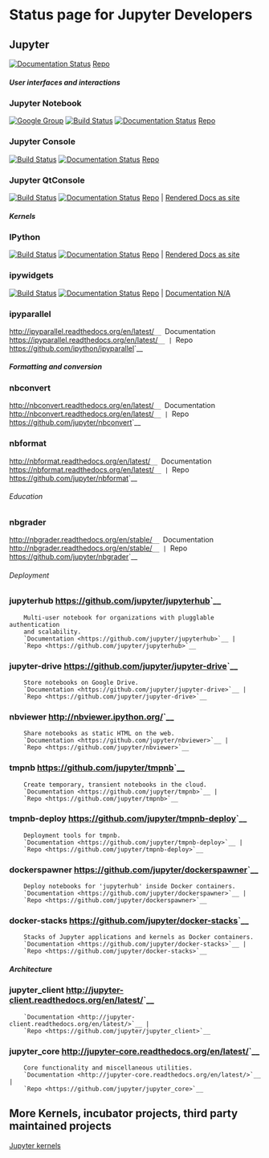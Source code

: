 # Status page for Jupyter Developers

## Jupyter
[![Documentation Status](https://readthedocs.org/projects/jupyter/badge/?version=latest)](http://jupyter.readthedocs.org/en/latest/?badge=latest)
[Repo](https://github.com/jupyter/jupyter)

##### User interfaces and interactions

### Jupyter Notebook
[![Google Group](https://img.shields.io/badge/-Google%20Group-lightgrey.svg)](https://groups.google.com/forum/#!forum/jupyter)
[![Build Status](https://travis-ci.org/jupyter/notebook.svg?branch=master)](https://travis-ci.org/jupyter/notebook)
[![Documentation Status](https://readthedocs.org/projects/jupyter-notebook/badge/?version=latest)](http://jupyter-notebook.readthedocs.org/en/latest/?badge=latest)
[Repo](https://github.com/jupyter/notebook)

### Jupyter Console
[![Build Status](https://travis-ci.org/jupyter/jupyter_console.svg?branch=master)](https://travis-ci.org/jupyter/jupyter_console)
[![Documentation Status](https://readthedocs.org/projects/jupyter-console/badge/?version=latest)](http://jupyter-console.readthedocs.org/en/latest/?badge=latest)
[Repo](https://github.com/jupyter/jupyter_console)

### Jupyter QtConsole
[![Build Status](https://travis-ci.org/jupyter/qtconsole.svg?branch=master)](https://travis-ci.org/jupyter/qtconsole)
[![Documentation Status](https://readthedocs.org/projects/qtconsole/badge/?version=latest)](http://qtconsole.readthedocs.org/en/latest/?badge=latest)
[Repo](https://github.com/jupyter/qtconsole) | [Rendered Docs as site](http://jupyter.org/qtconsole/stable/)

##### Kernels

### IPython
[![Build Status](https://travis-ci.org/ipython/ipython.svg?branch=master)](https://travis-ci.org/ipython/ipython)
[![Documentation Status](https://readthedocs.org/projects/ipython/badge/?version=latest)](http://ipython.readthedocs.org/en/latest/?badge=latest)
[Repo](https://github.com/ipython/ipython) | [Rendered Docs as site](https://ipython.org/documentation.html)

### ipywidgets
[![Build Status](https://travis-ci.org/jupyter/jupyter_console.svg?branch=master)](https://travis-ci.org/jupyter/jupyter_console)
[![Documentation Status](https://readthedocs.org/projects/ipywidgets/badge/?version=latest)](http://ipywidgets.readthedocs.org/en/latest/?badge=latest)
[Repo](https://github.com/ipython/ipywidgets) | [Documentation N/A](https://github.com/ipython/ipywidgets)

### ipyparallel
 <http://ipyparallel.readthedocs.org/en/latest/>`__
        `Documentation <https://ipyparallel.readthedocs.org/en/latest/>`__ |
        `Repo <https://github.com/ipython/ipyparallel>`__

##### Formatting and conversion

### nbconvert
 <http://nbconvert.readthedocs.org/en/latest/>`__
        `Documentation <http://nbconvert.readthedocs.org/en/latest/>`__ |
        `Repo <https://github.com/jupyter/nbconvert>`__

### nbformat
 <http://nbformat.readthedocs.org/en/latest/>`__
        `Documentation <https://nbformat.readthedocs.org/en/latest/>`__ |
        `Repo <https://github.com/jupyter/nbformat>`__


###### Education

### nbgrader
 <http://nbgrader.readthedocs.org/en/stable/>`__
        `Documentation <http://nbgrader.readthedocs.org/en/stable/>`__ |
        `Repo <https://github.com/jupyter/nbgrader>`__


###### Deployment

### jupyterhub <https://github.com/jupyter/jupyterhub>`__
        Multi-user notebook for organizations with plugglable authentication
        and scalability.
        `Documentation <https://github.com/jupyter/jupyterhub>`__ |
        `Repo <https://github.com/jupyter/jupyterhub>`__

### jupyter-drive <https://github.com/jupyter/jupyter-drive>`__
        Store notebooks on Google Drive.
        `Documentation <https://github.com/jupyter/jupyter-drive>`__ |
        `Repo <https://github.com/jupyter/jupyter-drive>`__

### nbviewer <http://nbviewer.ipython.org/>`__
        Share notebooks as static HTML on the web.
        `Documentation <https://github.com/jupyter/nbviewer>`__ |
        `Repo <https://github.com/jupyter/nbviewer>`__

### tmpnb <https://github.com/jupyter/tmpnb>`__
        Create temporary, transient notebooks in the cloud.
        `Documentation <https://github.com/jupyter/tmpnb>`__ |
        `Repo <https://github.com/jupyter/tmpnb>`__

### tmpnb-deploy <https://github.com/jupyter/tmpnb-deploy>`__
        Deployment tools for tmpnb.
        `Documentation <https://github.com/jupyter/tmpnb-deploy>`__ |
        `Repo <https://github.com/jupyter/tmpnb-deploy>`__

### dockerspawner <https://github.com/jupyter/dockerspawner>`__
        Deploy notebooks for 'jupyterhub' inside Docker containers.
        `Documentation <https://github.com/jupyter/dockerspawner>`__ |
        `Repo <https://github.com/jupyter/dockerspawner>`__

### docker-stacks <https://github.com/jupyter/docker-stacks>`__
        Stacks of Jupyter applications and kernels as Docker containers.
        `Documentation <https://github.com/jupyter/docker-stacks>`__ |
        `Repo <https://github.com/jupyter/docker-stacks>`__


##### Architecture

### jupyter_client <http://jupyter-client.readthedocs.org/en/latest/>`__
        `Documentation <http://jupyter-client.readthedocs.org/en/latest/>`__ |
        `Repo <https://github.com/jupyter/jupyter_client>`__

### jupyter_core <http://jupyter-core.readthedocs.org/en/latest/>`__
        Core functionality and miscellaneous utilities.
        `Documentation <http://jupyter-core.readthedocs.org/en/latest/>`__ |
        `Repo <https://github.com/jupyter/jupyter_core>`__

## More Kernels, incubator projects, third party maintained projects
[Jupyter kernels](https://github.com/ipython/ipython/wiki/IPython-kernels-for-other-languages)
